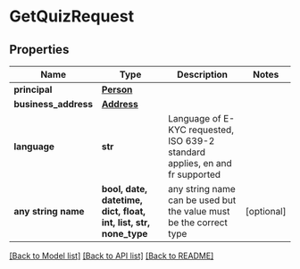 # GetQuizRequest


## Properties
Name | Type | Description | Notes
------------ | ------------- | ------------- | -------------
**principal** | [**Person**](Person.md) |  | 
**business_address** | [**Address**](Address.md) |  | 
**language** | **str** | Language of E-KYC requested, ISO 639-2 standard applies, en and fr supported | 
**any string name** | **bool, date, datetime, dict, float, int, list, str, none_type** | any string name can be used but the value must be the correct type | [optional]

[[Back to Model list]](../README.md#documentation-for-models) [[Back to API list]](../README.md#documentation-for-api-endpoints) [[Back to README]](../README.md)


